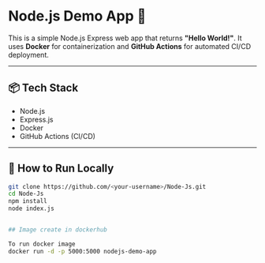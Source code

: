 # Node.js Demo App 🚀

This is a simple Node.js Express web app that returns **"Hello World!"**. It uses **Docker** for containerization and **GitHub Actions** for automated CI/CD deployment.

---

## 📦 Tech Stack

- Node.js
- Express.js
- Docker
- GitHub Actions (CI/CD)

---


## 🚀 How to Run Locally

```bash
git clone https://github.com/<your-username>/Node-Js.git
cd Node-Js
npm install
node index.js


## Image create in dockerhub

To run docker image
docker run -d -p 5000:5000 nodejs-demo-app

